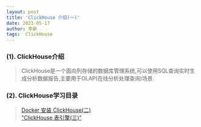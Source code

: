 ```yaml
---
layout: post
title: 'ClickHouse 介绍(一)'
date: 2021-05-17
author: 李新
tags:  ClickHouse
---
```


### (1). ClickHouse介绍
> ClickHouse是一个面向列存储的数据库管理系统,可以使用SQL查询实时生成分析数据报告,主要用于OLAP(在线分析处理查询)场景.  

### (2). ClickHouse学习目录
> [Docker 安装 ClickHouse(二)](/2021/05/16/ClickHouse-Docker-Install.html)   
> ["ClickHouse 表引擎(三)"](/2021/05/16/ClickHouse-Engince.html)   
> 